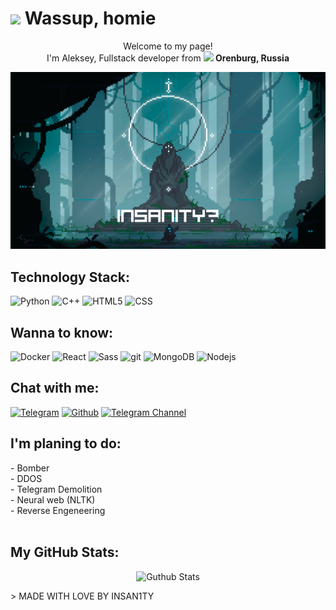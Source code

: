 <h1><img src="https://emojis.slackmojis.com/emojis/images/1531849430/4246/blob-sunglasses.gif?1531849430" width="30"/> Wassup, homie</h1>
<p align="center">Welcome to my page!</br>I'm Aleksey, Fullstack developer from <img src="https://cdn-icons-png.flaticon.com/512/197/197408.png" width="13"/><b> Orenburg, Russia</b></p>
<img alt="Pixel Art" src="https://github.com/Insan111ty/Insan111ty/blob/main/pixel1.gif?raw=true"></img>
<h2>Technology Stack:</h2>
<p>
  <img alt="Python" src="https://img.shields.io/badge/-Python-46a2f1?style=flat-square&logo=python&logoColor=white" />
  <img alt="C++" src="https://img.shields.io/badge/-C++-659ad2?style=flat-square&logo=Cplusplus&logoColor=white" />
  <img alt="HTML5" src="https://img.shields.io/badge/-HTML5-E34F26?style=flat-square&logo=html5&logoColor=white" />
  <img alt="CSS" src="https://img.shields.io/badge/-CSS3-264de4?style=flat-square&logo=CSS3&logoColor=white" />
</p>
<h2>Wanna to know:</h2>
<p>
<img alt="Docker" src="https://img.shields.io/badge/-Docker-46a2f1?style=flat-square&logo=docker&logoColor=white" />
<img alt="React" src="https://img.shields.io/badge/-React-45b8d8?style=flat-square&logo=react&logoColor=white" />
<img alt="Sass" src="https://img.shields.io/badge/-Sass-CC6699?style=flat-square&logo=sass&logoColor=white" />
<img alt="git" src="https://img.shields.io/badge/-Git-F05032?style=flat-square&logo=git&logoColor=white" />
<img alt="MongoDB" src="https://img.shields.io/badge/-MongoDB-13aa52?style=flat-square&logo=mongodb&logoColor=white" />
<img alt="Nodejs" src="https://img.shields.io/badge/-Nodejs-43853d?style=flat-square&logo=Node.js&logoColor=white" />
</p>
<h2>Chat with me:</h2>
<p>
  <a href="https://t.me/insan111ty" target="_blank"><img alt="Telegram" src="https://img.shields.io/badge/Telegram-46a2f1.svg?&style=for-the-badge&logo=Telegram&logoColor=white"/></a>
  <a href="https://github.com/insan111ty" target="_blank"><img alt="Github" src="https://img.shields.io/badge/GitHub-%2312100E.svg?&style=for-the-badge&logo=Github&logoColor=white"/></a>
  <a href="https://t.me/insan11111ty" target="_blank"><img alt="Telegram Channel" src="https://img.shields.io/badge/Telegram-46a2f1.svg?&style=for-the-badge&logo=Telegram&logoColor=white"/></a>
</p>

<h2>I'm planing to do:</h2>
 - Bomber</br>
 - DDOS</br>
 - Telegram Demolition</br>
 - Neural web (NLTK)</br>
 - Reverse Engeneering</br>
<br>

<h2>My GitHub Stats:</h2>
<p align="center">
  <img alt="Guthub Stats" src="https://github-readme-stats.vercel.app/api?username=insan111ty&theme=apprentice&show_icons=true"></img>
</p>
> MADE WITH LOVE BY INSAN1TY
